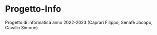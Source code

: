 # Progetto-Info
Progetto di informatica anno 2022-2023 (Caprari Filippo, Senafè Jacopo, Cavallo Simone)
